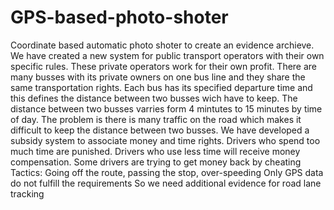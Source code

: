 # GPS-based-photo-shoter
Coordinate based automatic photo shoter to create an evidence archieve.
We have created a new system for public transport operators with their own specific rules.
These private operators work for their own profit.
There are many busses with its private owners on one bus line and they share the same transportation rights.
Each bus has its specified departure time and this defines the distance between two busses wich have to keep.
The distance between two busses varries form 4 mintutes to 15 minutes by time of day.
The problem is there is many traffic on the road which makes it difficult to keep the distance between two busses.
We have developed a subsidy system to associate money and time rights.
Drivers who spend too much time are punished.
Drivers who use less time will receive money compensation.
Some drivers are trying to get money back by cheating
Tactics: Going off the route, passing the stop, over-speeding
Only GPS data do not fulfill the requirements
So we need additional evidence for road lane tracking

